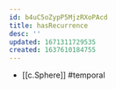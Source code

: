 ```yaml
---
id: b4uC5oZypP5MjzRXoPAcd
title: hasRecurrence
desc: ''
updated: 1671311729535
created: 1637610184755
---
```


- [[c.Sphere]] #temporal
   
